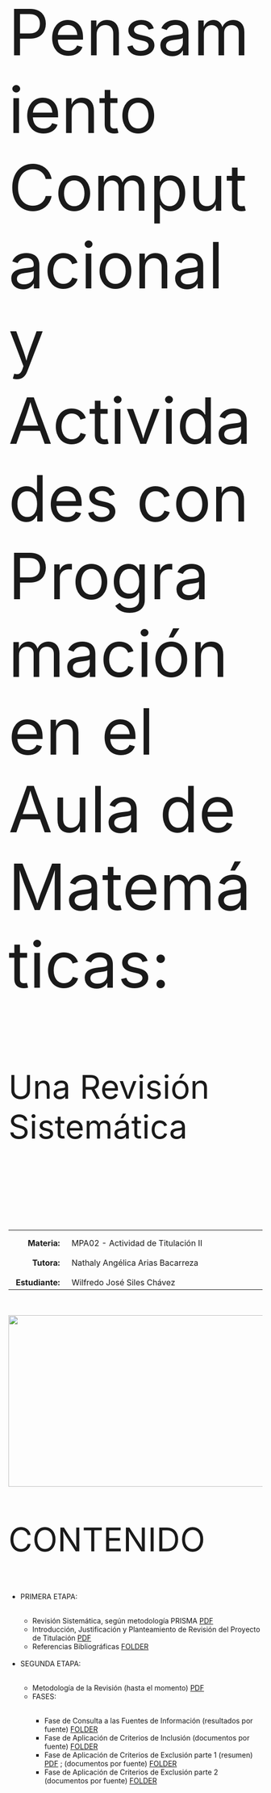 <body>

<p style="padding-top:50px"></p>
<p align=left style="font-size:95pt;">Pensamiento Computacional y Actividades con Programación en el Aula de Matemáticas:</p>
<p align=left style="font-size:65px;">Una Revisión Sistemática</p>
<p align=left style="font-size:45px;"><br></p>
<table width=740px>
  <tr>
    <td width=100px style="text-align:right;vertical-align:top;padding-top:15px;padding-right:15px"><strong>Materia:</strong></td>
    <td width=640px style="vertical-align:top;padding-top:15px">MPA02 - Actividad de Titulación II</td>
  </tr>
  <tr>
    <td style="text-align:right;vertical-align:top;padding-top:15px;padding-right:15px"><strong>Tutora:</strong></td>
    <td style="vertical-align:top;padding-top:15px">Nathaly Angélica Arias Bacarreza</td>
  </tr>
  <tr>
    <td style="text-align:right;vertical-align:top;padding-top:15px;padding-right:15px"><strong>Estudiante:</strong></td>
    <td style="vertical-align:top;padding-top:15px">Wilfredo José Siles Chávez</td>
  </tr>
</table>
<p style="padding-top:20px"></p>
<p align=left><img src="https://code.intef.es/wp-content/uploads/2023/04/Foto-1-e1680602020880.png" width="740" height="340"/></a></p>
<p align=left style="font-size:65px;">CONTENIDO</p>
<ul>
  <li>PRIMERA ETAPA:</li><br>
  <ul>
    <li>Revisión Sistemática, según metodología PRISMA <a href="000_Inicios/PRISMA2020-S0300893221002748.pdf">PDF</a></li>
    <li>Introducción, Justificación y Planteamiento de Revisión del Proyecto de Titulación <a href="000_Inicios/Primera Etapa.pdf">PDF</a></li>
    <li>Referencias Bibliográficas <a href="000_Inicios/Referencias">FOLDER</a></li>
  </ul><br>
  <li>SEGUNDA ETAPA:</li><br>
  <ul>
    <li>Metodología de la Revisión (hasta el momento) <a href="001_Metodologia/Proyecto V8.pdf">PDF</a></li>
    <li>FASES:</li><br>
    <ul>
      <li>Fase de Consulta a las Fuentes de Información (resultados por fuente) <a href="001_Metodologia/1_Fase_Consulta">FOLDER</a></li>
      <li>Fase de Aplicación de Criterios de Inclusión (documentos por fuente) <a href="001_Metodologia/2_Fase_CI">FOLDER</a></li>
      <li>Fase de Aplicación de Criterios de Exclusión parte 1 (resumen) <a href="001_Metodologia/3_Fase_DUPs/WithOutDUPs.pdf">PDF</a> ; (documentos por fuente) <a href="001_Metodologia/3_Fase_DUPs">FOLDER</a></li>
      <li>Fase de Aplicación de Criterios de Exclusión parte 2 (documentos por fuente) <a href="001_Metodologia/4_Fase_Exclu">FOLDER</a></li>
    </ul>
  </ul>
</ul>

</body>



